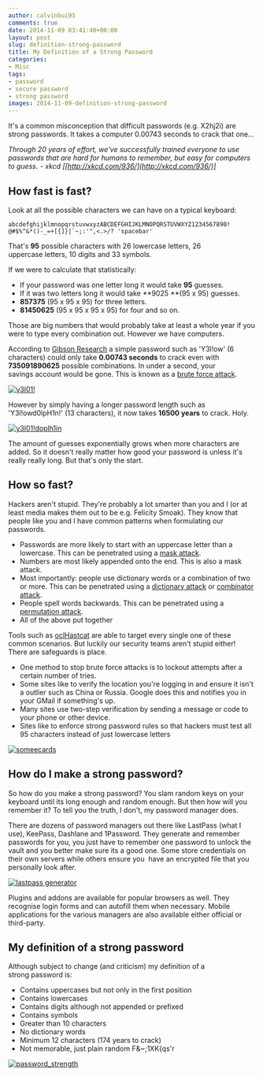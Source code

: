 ```yaml
---
author: calvinbui93
comments: true
date: 2014-11-09 03:41:40+00:00
layout: post
slug: definition-strong-password
title: My Definition of a Strong Password
categories:
- Misc
tags:
- password
- secure password
- strong password
images: 2014-11-09-definition-strong-password
---
```


It's a common misconception that difficult passwords (e.g. X2hj2i) are strong passwords. It takes a computer 0.00743 seconds to crack that one...

_Through 20 years of effort, we've successfully trained everyone to use passwords that are hard for humans to remember, but easy for computers to guess. - xkcd [[http://xkcd.com/936/](http://xkcd.com/936/)]_

<!-- more -->

## How fast is fast?

Look at all the possible characters we can have on a typical keyboard:

```    
abcdefghijklmnopqrstuvwxyzABCDEFGHIJKLMNOPQRSTUVWXYZ1234567890! @#$%^&*()-_=+[{]}|`~;:'",<.>/? 'spacebar'
```

That's **95** possible characters with 26 lowercase letters, 26 uppercase letters, 10 digits and 33 symbols.

If we were to calculate that statistically:

* If your password was one letter long it would take **95** guesses.
* If it was two letters long it would take **9025 **(95 x 95) guesses.
* **857375** (95 x 95 x 95) for three letters.
* **81450625** (95 x 95 x 95 x 95) for four and so on.

Those are big numbers that would probably take at least a whole year if you were to type every combination out. However we have computers.

According to [Gibson Research](https://www.grc.com/haystack.htm) a simple password such as 'Y3l!ow' (6 characters) could only take **0.00743 seconds** to crack even with **735091890625** possible combinations. In under a second, your savings account would be gone. This is known as a [brute force attack](http://hashcat.net/wiki/doku.php?id=mask_attack).

[![y3l01!](/images/{{page.images}}/y3l01.png)](/images/{{page.images}}/y3l01.png)

However by simply having a longer password length such as 'Y3l!owd0lpH1n!' (13 characters), it now takes **16500 years** to crack. Holy.

[![y3l01!doplh1in](/images/{{page.images}}/y3l01doplh1in.png)](/images/{{page.images}}/y3l01doplh1in.png)

The amount of guesses exponentially grows when more characters are added. So it doesn't really matter how good your password is unless it's really really long. But that's only the start.

## How so fast?

Hackers aren't stupid. They're probably a lot smarter than you and I (or at least media makes them out to be e.g. Felicity Smoak). They know that people like you and I have common patterns when formulating our passwords.

* Passwords are more likely to start with an uppercase letter than a lowercase. This can be penetrated using a [mask attack](http://hashcat.net/wiki/doku.php?id=mask_attack).
* Numbers are most likely appended onto the end. This is also a mask attack.
* Most importantly: people use dictionary words or a combination of two or more. This can be penetrated using a [dictionary attack](http://hashcat.net/wiki/doku.php?id=dictionary_attack) or [combinator attack](http://hashcat.net/wiki/doku.php?id=combinator_attack).
* People spell words backwards. This can be penetrated using a [permutation attack](http://hashcat.net/wiki/doku.php?id=permutation_attack).
* All of the above put together

Tools such as [oclHastcat](http://hashcat.net/oclhashcat/) are able to target every single one of these common scenarios. But luckily our security teams aren't stupid either! There are safeguards is place.

* One method to stop brute force attacks is to lockout attempts after a certain number of tries.
* Some sites like to verify the location you're logging in and ensure it isn't a outlier such as China or Russia. Google does this and notifies you in your GMail if something's up.
* Many sites use two-step verification by sending a message or code to your phone or other device.
* Sites like to enforce strong password rules so that hackers must test all 95 characters instead of just lowercase letters

[![someecards](/images/{{page.images}}/mjaxmy1myzezn2u0nzhlzwzmndu3.png)](/images/{{page.images}}/mjaxmy1myzezn2u0nzhlzwzmndu3.png)

## How do I make a strong password?
So how do you make a strong password? You slam random keys on your keyboard until its long enough and random enough. But then how will you remember it? To tell you the truth, I don't, my password manager does.

There are dozens of password managers out there like LastPass (what I use), KeePass, Dashlane and 1Password. They generate and remember passwords for you, you just have to remember one password to unlock the vault and you better make sure its a good one. Some store credentials on their own servers while others ensure you  have an encrypted file that you personally look after.

[![lastpass generator](/images/{{page.images}}/lastpass-generator.png)](/images/{{page.images}}/lastpass-generator.png)

Plugins and addons are available for popular browsers as well. They recognise login forms and can autofill them when necessary. Mobile applications for the various managers are also available either official or third-party.

## My definition of a strong password

Although subject to change (and criticism) my definition of a strong password is:

* Contains uppercases but not only in the first position
* Contains lowercases
* Contains digits although not appended or prefixed
* Contains symbols
* Greater than 10 characters
* No dictionary words
* Minimum 12 characters (174 years to crack)
* Not memorable, just plain random F&~;1XK{qs'r

[![password_strength](/images/{{page.images}}/password_strength.png)](/images/{{page.images}}/password_strength.png)
